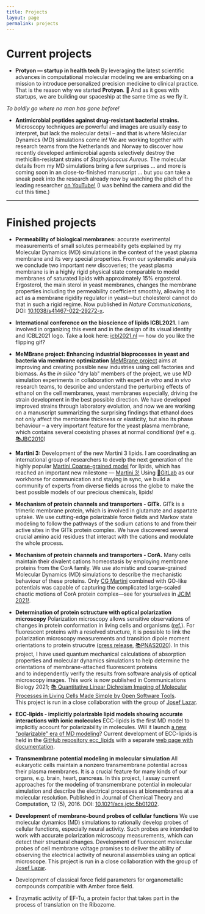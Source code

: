 ```yaml
---
title: Projects
layout: page
permalink: projects
---
```



# Current projects

- **Protyon — startup in health tech**
By leveraging the latest scientific advances 
in computational molecular modeling 
we are embarking on a mission to
introduce personalized precision medicine to clinical practice. 
That is the reason why we started **Protyon**. 
🚀 And as it goes with startups,
we are building our spaceship at the same time as we fly it. 

*To boldly go where no man has gone before!*



- **Antimicrobial peptides against drug-resistant bacterial strains.**
Microscopy techniques are powerful and images are usually easy to interpret,
but lack the molecular detail – and that is where Molecular Dynamics (MD) simulations come in!
We are working together with research teams from the Netherlands and Norway
to discover how recently developed antimicrobial agents 
selectively destroy the methicilin-resistant strains of *Staphylococus Aureus*. 
The molecular details from my MD simulations bring a few surprises ...
and more is coming soon in an close-to-finished manuscript ...
but you can take a sneak peek into the research already now 
by watching the pitch of the leading researcher 
[on YouTube!](https://youtu.be/eMDIkMzqjus)
(I was behind the camera and did the cut this time.)






<HR>



# Finished projects


- **Permeability of biological membranes:**
accurate exerimental measurements of small solutes permeability 
gets explained by my Molecular Dynamics (MD) simulations
in the context of the yeast plasma membrane and its very special properties.
From our systematic analysis 
we conclude two important new discoveries; 
the yeast plasma membrane is in a highly rigid physical state 
comparable to model membranes of saturated lipids with approximately 15% ergosterol. 
Ergosterol, the main sterol in yeast membranes, 
changes the membrane properties including the permeability coefficient smoothly, 
allowing it to act as a membrane rigidity regulator in yeast—but
cholesterol cannot do that in such a rigid regime.
Now published in *Nature Communications*, 
DOI: [10.1038/s41467-022-29272-x](https://doi.org/10.1038/s41467-022-29272-x).



- **International conference on the bioscience of lipids ICBL2021.**
I am involved in organizing this event
and in the design of its visual identity and ICBL2021 logo. 
Take a look here: [icbl2021.nl](https://www.icbl2021.nl/) — 
how do you like the flipping gif?



- **MeMBrane project: Enhancing industrial bioprocesses in yeast and bacteria via membrane optimization**
[MeMBrane project](https://www.membrane.org.uk/) 
aims at improving and creating possible new industries using cell factories and biomass. 
As the _in silico_ "dry lab" members of the project,
we use MD simulation experiments
in collaboration with expert *in vitro* and *in vivo* research teams, 
to describe and understand 
the perturbing effects of ethanol on the cell membranes, yeast membranes especially, 
driving the strain development in the best possible direction. 
We have developed improved strains through laboratory evolution, 
and now
we are working on a manuscript summarizing the surprising findings
that ethanol does not only affect the membrane thickness or elasticity,
but also its phase behaviour – a very important feature for the yeast plasma membrane, 
which contains several coexisting phases at normal conditions!
(ref e.g. [📚JBC2010](https://www.jbc.org/content/286/7/5043.full))



- **Martini 3:**
Development of the new Martini 3 lipids. 
I am coordinating an international group of researchers to 
develp the next generation of the highly popular 
[Martini Coarse-grained model](https://scholar.google.cz/scholar?hl=en&as_sdt=0,5&qsp=3&q=martini+coarse&qst=ib) for lipids,
which has reached an important new milestone —
[Martini 3!](https://doi.org/10.1038/s41592-021-01098-3)
Using 
[🦊GitLab](https://about.gitlab.com/) as our workhorse for communication
and staying in sync,
we build a community of experts from diverse fields across the globe
to make the best possible models of our precious chemicals, lipids!


- **Mechanism of protein channels and transporters - GlTk.**
GlTk is a trimeric membrane protein, 
which is involved in glutamate and aspartate uptake. 
We use cutting-edge polarizable force fields and Markov state modeling 
to follow the pathways of the sodium cations
to and from their active sites in the GlTk protein complex.
We have discovered several crucial amino acid residues 
that interact with the cations and modulate the whole process. 


- **Mechanism of protein channels and transporters - CorA.**
Many cells maintain their divalent cations homeostasis 
by employing membrane proteins from the CorA family. 
We use atomistic and coarse-grained Molecular Dynamics (MD) simulations
to describe the mechanistic behaviour of these proteins. 
Only [CG Martini](https://doi.org/10.1038/s41592-021-01098-3)
combined with GO-like potentials
was capable of capturing the complicated large-scaled chaotic motions
of CorA protein complex—see for yourselves
in [JCIM 2021!](https://doi.org/10.1021/acs.jcim.1c00261).
 



- **Determination of protein sctructure with optical polarization microscopy**
Polarization microscopy allows sensitive observations of changes in protein conformation in living cells and organisms ([ref.](http://dx.doi.org/10.1021/jp4067026)). 
For fluorescent proteins with a resolved structure, 
it is possible to link the polarization microscopy measurements and 
transition dipole moment orientations to protein strucutre 
([press release](https://www.osa-opn.org/home/newsroom/2020/december/exploring_the_directionality_of_fluorescent_protei/), 
[📚PNAS2020](http://www.pnas.org/cgi/doi/10.1073/pnas.2017379117)). 
In this project,
I have used 
quantum mechanical calculations of absorption properties and 
molecular dynamics simulations
to help determine the orientations of membrane-attached fluorescent proteins  
and to independently verify the results 
from software analysis of optical microscopy images. 
This work is now published in Communications Biology 2021; 
[📚 Quantitative Linear Dichroism Imaging of Molecular Processes in Living Cells Made Simple by Open Software Tools](https://doi.org/10.1038/s42003-021-01694-1).  
This project is run in a close collaboration with the group of [Josef Lazar](https://lazar.group.uochb.cz/en). 


- **ECC-lipids - implicitly polarizable lipid models showing accurate interactions with ionic molecules**
ECC-lipids is the first MD model to implicitly account for polarizability in molecules. 
Will it launch [a new "polarizable" era of MD modeling](https://www.frontiersin.org/articles/10.3389/fmolb.2019.00143/full)?
Current development of ECC-lipids is held in the [GitHub repository ecc_lipids](https://github.com/jmelcr/ecc_lipids)
with a separate [web page with documentation](https://jmelcr.github.io/ecc_lipids/).



- **Transmembrane potential modeling in molecular simulation**
All eukaryotic cells maintain a nonzero transmembrane potential across their plasma membranes. It is a crucial feature for many kinds of our organs, e.g. brain, heart, pancreas.
In this project, 
I assay current approaches for the modeling of transmembrane potential in molecular simulation 
and describe the electrical processes at biomembranes at a molecular resolution.
Published in Journal of Chemical Theory and Computation, 12 (5), 2016. DOI: [10.1021/acs.jctc.5b01202](https://pubs.acs.org/doi/abs/10.1021/acs.jctc.5b01202).


- **Development of membrane-bound probes of cellular functions**
We use molecular dynamics (MD) simulations to rationally develop probes of cellular functions, 
especially neural activity. Such probes are intended to work with accurate polarization microscopy measurements, 
which can detect their structural changes.
Development of fluorescent molecular probes of cell membrane voltage promises to deliver the ability
of observing the electrical activity of neuronal assemblies using an optical microscope. 
This project is run in a close collaboration with the group of [Josef Lazar](https://www.uochb.cz/web/structure/1408.html?lang=en). 

-  Development of classical force field parameters for organometallic compounds compatible with Amber force field.

-  Enzymatic activity of EF-Tu, a protein factor that takes part in the process of translation on the Ribozome.

